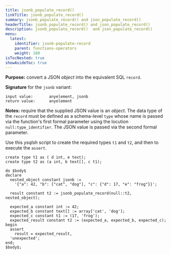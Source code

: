 ```yaml
---
title: jsonb_populate_record()
linkTitle: jsonb_populate_record()
summary: jsonb_populate_record() and json_populate_record() 
headerTitle: jsonb_populate_record() and json_populate_record()
description: jsonb_populate_record()  and json_populate_record() 
menu:
  latest:
    identifier: jsonb-populate-record
    parent: functions-operators
    weight: 180
isTocNested: true
showAsideToc: true
---
```


**Purpose:** convert a JSON _object_ into the equivalent SQL `record`.

**Signature** for the `jsonb` variant:

```
input value:       anyelement, jsonb
return value:      anyelement
```

**Notes:** require that the supplied JSON value is an _object_. The data type of the `record` must be defined as a schema-level `type` whose name is passed via the function's first formal parameter using the locution `null:type_identifier`. The JSON value is passed via the second formal parameter.

Use this _ysqlsh_ script to create the required types `t1` and `t2`, and then to execute the `assert`.

```
create type t1 as ( d int, e text);
create type t2 as (a int, b text[], c t1);

do $body$
declare
  nested_object constant jsonb :=
    '{"a": 42, "b": ["cat", "dog"], "c": {"d": 17, "e": "frog"}}';

  result constant t2 := jsonb_populate_record(null::t2, nested_object);

  expected_a constant int := 42;
  expected_b constant text[] := array['cat', 'dog'];
  expected_c constant t1 := (17, 'frog');
  expected_result constant t2 := (expected_a, expected_b, expected_c);
begin
  assert
    result = expected_result,
  'unexpected';
end;
$body$;
```

